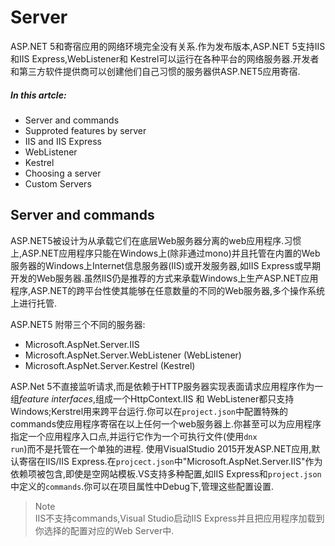 # Server
ASP.NET 5和寄宿应用的网络环境完全没有关系.作为发布版本,ASP.NET 5支持IIS和IIS Express,WebListener和 Kestrel可以运行在各种平台的网络服务器.开发者和第三方软件提供商可以创建他们自己习惯的服务器供ASP.NET5应用寄宿.

##### In this artcle:
* Server and commands
* Supproted features by server
* IIS and IIS Express
* WebListener
* Kestrel
* Choosing a server
* Custom Servers
 
## Server and commands
ASP.NET5被设计为从承载它们在底层Web服务器分离的web应用程序.习惯上,ASP.NET应用程序只能在Windows上(除非通过mono)并且托管在内置的Web服务器的Windows上Internet信息服务器(IIS)或开发服务器,如IIS Express或早期开发的Web服务器.虽然IIS仍是推荐的方式来承载Windows上生产ASP.NET应用程序,ASP.NET的跨平台性使其能够在任意数量的不同的Web服务器,多个操作系统上进行托管.
  
ASP.NET5 附带三个不同的服务器:  

* Microsoft.AspNet.Server.IIS  
* Microsoft.AspNet.Server.WebListener (WebListener)
* Microsoft.AspNet.Server.Kestrel (Kestrel)  

ASP.Net 5不直接监听请求,而是依赖于HTTP服务器实现表面请求应用程序作为一组*feature interfaces*,组成一个HttpContext.IIS 和 WebListener都只支持Windows;Kerstrel用来跨平台运行.你可以在<code>project.json</code>中配置特殊的commands使应用程序寄宿在以上任何一个web服务器上.你甚至可以为应用程序指定一个应用程序入口点,并运行它作为一个可执行文件(使用<code>dnx run</code>)而不是托管在一个单独的进程.
使用VisualStudio 2015开发ASP.NET应用,默认寄宿在IIS/IIS Express.在<code>projcect.json</code>中"Microsoft.AspNet.Server.IIS"作为依赖项被包含,即使是空网站模板.VS支持多种配置,如IIS Express和<code>project.json</code>中定义的<code>commands</code>.你可以在项目属性中Debug下,管理这些配置设置.
> Note  
> IIS不支持commands,Visual Studio启动IIS Express并且把应用程序加载到你选择的配置对应的Web Server中.